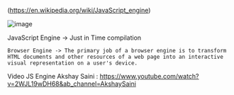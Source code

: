 
(https://en.wikipedia.org/wiki/JavaScript_engine)

![image](https://user-images.githubusercontent.com/84728108/226283510-cb99d4e2-fb95-4c45-a8f4-55e37c514736.png)


JavaScript Engine -> Just in Time compilation 

    Browser Engine -> The primary job of a browser engine is to transform HTML documents and other resources of a web page into an interactive visual representation on a user's device.

Video JS Engine Akshay Saini : https://www.youtube.com/watch?v=2WJL19wDH68&ab_channel=AkshaySaini